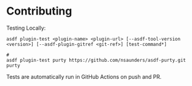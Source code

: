 # Contributing

Testing Locally:

```shell
asdf plugin-test <plugin-name> <plugin-url> [--asdf-tool-version <version>] [--asdf-plugin-gitref <git-ref>] [test-command*]

#
asdf plugin-test purty https://github.com/nsaunders/asdf-purty.git purty
```

Tests are automatically run in GitHub Actions on push and PR.
